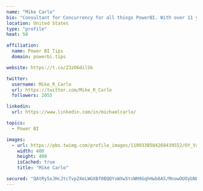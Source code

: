```yaml
---
name: "Mike Carlo"
bio: "Consultant for Concurrency for all things PowerBI. With over 11 years of data experience I'm making waves by deploying PowerBI into local Milwaukee Companies."
location: United States
type: "profile"
heat: 50

affiliation:
  name: Power BI Tips
  domain: powerbi.tips

website: https://t.co/Z3zO6dilSk

twitter:
  username: Mike_R_Carlo
  url: https://twitter.com/Mike_R_Carlo
  followers: 2055

linkedin:
  url: https://www.linkedin.com/in/michaelcarlo/

topics:
  - Power BI

images:
  - url: https://pbs.twimg.com/profile_images/1109338504268439552/OY_Va867_400x400.jpg
    width: 400
    height: 400
    isCached: true
    title: "Mike Carlo"

secured: "QAtRy5xJHcJtcTvpZ4eLWGXBf0BQQYvWXw5tvWH9GqhHwb6A5/MnowOUOybNLVNxZpnsHuUZ2I9Nzcpc7xTZZrOr27g2pMIxJHndI8Yuqdy9SLrO4bidiYhBCBW/rgPWN8dShr7bzozSq1jzH069J/0Uq/8So0gDkDBjuVvh4CsB8W4OnjuA7HW0xFnCterfB8NhOv6L2TBYnKLCzDOPq5NtK7Daefjvek8lzaE2xu5pmNXsn6DYJRxrD+JCWalPeD/zIQ0eQnHm5q2e65zMyZnBUr/JXjQNLEhoc+8xbqMjQ2AKEVa0LW+hnqmvikbxtcYhjzG1oLXoA7ybwYiFXLppVJMurczijvzVoQuLd8xTr3cl/eCF22dQg6WnVjd86D6L17Ei1C02IuGcGFuo6Y8Vp4g7Eou1geFYwxJkZvc=;wn9Ip0V7ZoX6Rj5eriI8oQ=="
---
```


